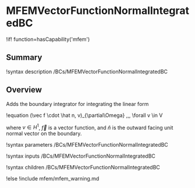 # MFEMVectorFunctionNormalIntegratedBC

!if! function=hasCapability('mfem')

## Summary

!syntax description /BCs/MFEMVectorFunctionNormalIntegratedBC

## Overview

Adds the boundary integrator for integrating the linear form

!equation
(\vec f \cdot \hat n, v)_{\partial\Omega} \,\,\, \forall v \in V

where $v \in H^1$, $\vec f$ is a vector function, and $\hat n$ is the outward facing unit normal
vector on the boundary.

!syntax parameters /BCs/MFEMVectorFunctionNormalIntegratedBC

!syntax inputs /BCs/MFEMVectorFunctionNormalIntegratedBC

!syntax children /BCs/MFEMVectorFunctionNormalIntegratedBC

!else
!include mfem/mfem_warning.md
